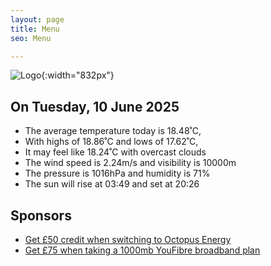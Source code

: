 ```yaml
---
layout: page
title: Menu
seo: Menu

---
```


![Logo](/images/logo.jpg){:width="832px"}

<!-- weather_marker starts -->
## On Tuesday, 10 June 2025

- The average temperature today is 18.48˚C,
- With highs of 18.86˚C and lows of 17.62˚C,
- It may feel like 18.24˚C with overcast clouds
- The wind speed is 2.24m/s and visibility is 10000m
- The pressure is 1016hPa and humidity is 71%
- The sun will rise at 03:49 and set at 20:26

<!-- weather_marker ends -->

## Sponsors

- [Get £50 credit when switching to Octopus Energy](https://bit.ly/3oD1nnS)
- [Get £75 when taking a 1000mb YouFibre broadband plan](https://aklam.io/91zWhU?)
